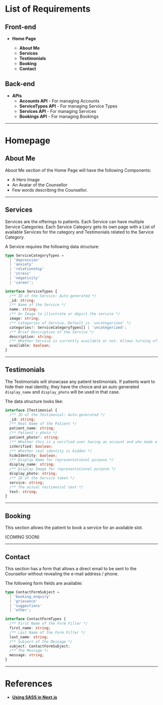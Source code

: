 # List of Requirements

## Front-end

- **Home Page**

  - **About Me**
  - **Services**
  - **Testimonials**
  - **Booking**
  - **Contact**

## Back-end

- **APIs**
  - **Accounts API** - For managing Accounts
  - **ServiceTypes API** - For managing Service Types
  - **Services API** - For managing Services
  - **Bookings API** - For managing Bookings

---

# Homepage

## About Me

About Me section of the Home Page will have the following Components:

- A Hero Image
- An Avatar of the Counsellor
- Few words describing the Counsellor.

---

## Services

Services are the offerings to patients. Each Service can have multiple Service Categories. Each Service Category gets its own page with a List of available Services for the category and Testimonials related to the Service Category.

A Service requires the following data structure:

```ts
type ServiceCategoryTypes =
  | 'depression'
  | 'anxiety'
  | 'relationship'
  | 'stress'
  | 'negativity'
  | 'career';

interface ServiceTypes {
  /** ID of the Service: Auto-generated */
  _id: string;
  /** Name of the Service */
  name: string;
  /** An Image to illustrate or depict the service */
  image: string;
  /** Categories of Service. Default is `uncategorized` */
  categories?: ServiceCategoryTypes[] | 'uncategorized';
  /** Brief Description of the Service */
  description: string;
  /** Whether Service is currently available or not. Allows turning off when desired. */
  available: boolean;
}
```

---

## Testimonials

The Testimonials will showcase any patient testimonials. If patients want to hide their real identity, they have the choice and an auto generated `display_name` and `display_photo` will be used in that case.

The data structure looks like:

```ts
interface ITestimonial {
  /** ID of the Testimonial: Auto-generated */
  _id: string;
  /** Real Name of the Patient */
  patient_name: string;
  /** Patient's photo */
  patient_photo?: string;
  /** Whether this is a verified user having an account and who made a transaction via website */
  isVerified: boolean;
  /** Whether real identity is hidden */
  hideIdentity: boolean;
  /** Display Name for representational purpose */
  display_name: string;
  /** Display Image for representational purpose */
  display_photo: string;
  /** ID of the Service taken */
  service: string;
  /** The actual testimonial text */
  text: string;
}
```

---

## Booking

This section allows the patient to book a service for an available slot.

(COMING SOON)

---

## Contact

This section has a form that allows a direct email to be sent to the Counsellor without revealing the e-mail address / phone.

The following form fields are available:

```ts
type ContactFormSubject =
  | 'booking_enquiry'
  | 'grievance'
  | 'suggestions'
  | 'other';

interface ContactFormTypes {
  /** First Name of the Form Filler */
  first_name: string;
  /** Last Name of the Form Filler */
  last_name: string;
  /** Subject of the Message */
  subject: ContactFormSubject;
  /** The Message */
  message: string;
}
```

---

# References

- **[Using SASS in Next.js](https://www.freecodecamp.org/news/how-to-use-sass-with-css-modules-in-next-js/)**
